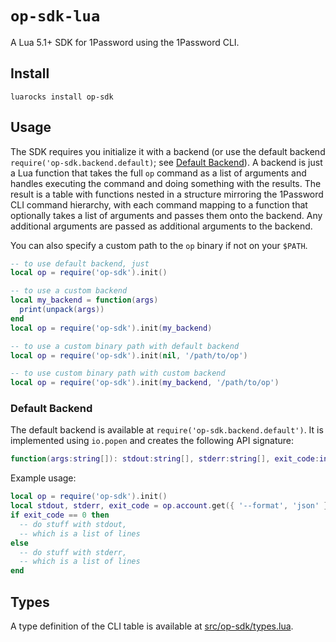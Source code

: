 # `op-sdk-lua`

A Lua 5.1+ SDK for 1Password using the 1Password CLI.

## Install

```
luarocks install op-sdk
```

## Usage

The SDK requires you initialize it with a backend (or use the default backend `require('op-sdk.backend.default)`; see [Default Backend](#default-backend)). A backend is just a Lua function that takes the full `op` command as a list of
arguments and handles executing the command and doing something with the results. The result is a table with functions nested in a structure mirroring the 1Password CLI command hierarchy,
with each command mapping to a function that optionally takes a list of arguments and passes them onto the backend. Any additional arguments are passed as additional arguments to the backend.

You can also specify a custom path to the `op` binary if not on your `$PATH`.

```lua
-- to use default backend, just
local op = require('op-sdk').init()

-- to use a custom backend
local my_backend = function(args)
  print(unpack(args))
end
local op = require('op-sdk').init(my_backend)

-- to use a custom binary path with default backend
local op = require('op-sdk').init(nil, '/path/to/op')

-- to use custom binary path with custom backend
local op = require('op-sdk').init(my_backend, '/path/to/op')
```

### Default Backend

The default backend is available at `require('op-sdk.backend.default')`. It is implemented using `io.popen`
and creates the following API signature:

```lua
function(args:string[]): stdout:string[], stderr:string[], exit_code:int
```

Example usage:

```lua
local op = require('op-sdk').init()
local stdout, stderr, exit_code = op.account.get({ '--format', 'json' })
if exit_code == 0 then
  -- do stuff with stdout,
  -- which is a list of lines
else
  -- do stuff with stderr,
  -- which is a list of lines
end
```

## Types

A type definition of the CLI table is available at [src/op-sdk/types.lua](./src/op-sdk/types.lua).
